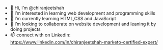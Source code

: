 - 👋 Hi, I’m @chiranjeetshah
- 👀 I’m interested in learning web development and programming skills
- 🌱 I’m currently learning HTML,CSS and JavaScript 
- 💞️ I’m looking to collaborate on website development and leaning it by doing projects 
- 📫 connect with on LinkedIn: https://www.linkedin.com/in/chiranjeetshah-marketo-certified-expert/

<!---
chiranjeetshah/chiranjeetshah is a ✨ special ✨ repository because its `README.md` (this file) appears on your GitHub profile.
You can click the Preview link to take a look at your changes.
--->
